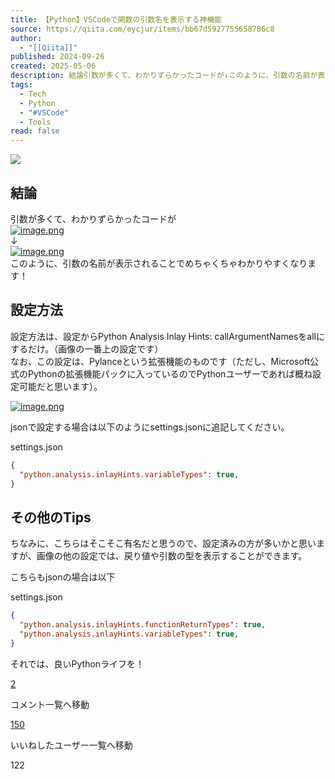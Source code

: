 ```yaml
---
title: 【Python】VSCodeで関数の引数名を表示する神機能
source: https://qiita.com/eycjur/items/bb67d5927755658786c8
author:
  - "[[Qiita]]"
published: 2024-09-26
created: 2025-05-06
description: 結論引数が多くて、わかりずらかったコードが↓このように、引数の名前が表示されることでめちゃくちゃわかりやすくなります！設定方法設定方法は、設定からPython Analysis Inlay…
tags:
  - Tech
  - Python
  - "#VSCode"
  - Tools
read: false
---
```

![](https://relay-dsp.ad-m.asia/dmp/sync/bizmatrix?pid=c3ed207b574cf11376&d=x18o8hduaj&uid=3551653)

## 結論

引数が多くて、わかりずらかったコードが  
[![image.png](https://qiita-image-store.s3.ap-northeast-1.amazonaws.com/0/678160/83b2efed-838f-0865-cce3-0296a6243d52.png)](https://qiita-user-contents.imgix.net/https%3A%2F%2Fqiita-image-store.s3.ap-northeast-1.amazonaws.com%2F0%2F678160%2F83b2efed-838f-0865-cce3-0296a6243d52.png?ixlib=rb-4.0.0&auto=format&gif-q=60&q=75&s=bce3ee83dfb47aa44b47103eceaf66f1)  
↓  
[![image.png](https://qiita-image-store.s3.ap-northeast-1.amazonaws.com/0/678160/5921752d-ef7c-9e96-2a9c-589bd274fa9e.png)](https://qiita-user-contents.imgix.net/https%3A%2F%2Fqiita-image-store.s3.ap-northeast-1.amazonaws.com%2F0%2F678160%2F5921752d-ef7c-9e96-2a9c-589bd274fa9e.png?ixlib=rb-4.0.0&auto=format&gif-q=60&q=75&s=d8606bbd01b9e152054a10f7b57b5bd1)  
このように、引数の名前が表示されることでめちゃくちゃわかりやすくなります！

## 設定方法

設定方法は、設定からPython Analysis Inlay Hints: callArgumentNamesをallにするだけ。（画像の一番上の設定です）  
なお、この設定は、Pylanceという拡張機能のものです（ただし、Microsoft公式のPythonの拡張機能パックに入っているのでPythonユーザーであれば概ね設定可能だと思います）。

[![image.png](https://qiita-image-store.s3.ap-northeast-1.amazonaws.com/0/678160/557e4a84-04df-2c0e-0ec7-3b138c9d264e.png)](https://qiita-user-contents.imgix.net/https%3A%2F%2Fqiita-image-store.s3.ap-northeast-1.amazonaws.com%2F0%2F678160%2F557e4a84-04df-2c0e-0ec7-3b138c9d264e.png?ixlib=rb-4.0.0&auto=format&gif-q=60&q=75&s=13c6b941b557594e34452de218f6a21f)

jsonで設定する場合は以下のようにsettings.jsonに追記してください。

settings.json

```json
{
  "python.analysis.inlayHints.variableTypes": true,
}
```

## その他のTips

ちなみに、こちらはそこそこ有名だと思うので、設定済みの方が多いかと思いますが、画像の他の設定では、戻り値や引数の型を表示することができます。

こちらもjsonの場合は以下

settings.json

```json
{
  "python.analysis.inlayHints.functionReturnTypes": true,
  "python.analysis.inlayHints.variableTypes": true,
}
```

それでは、良いPythonライフを！

[2](https://qiita.com/eycjur/items/#comments)

コメント一覧へ移動

[150](https://qiita.com/eycjur/items/bb67d5927755658786c8/likers)

いいねしたユーザー一覧へ移動

122
